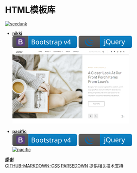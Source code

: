 # HTML模板库 
[![seedunk](https://baidu.rivetos.com/app/com.seedunk/logo.svg)](https://seedunk.com/?from=layout)

* [**nikki**](nikki/)
 <br>![bootstrap v4](@web/img/bootstrap4.svg) ![bootstrap v4](@web/img/jquery.svg) 
 <br>[![nikki](nikki/Preview.min.png)](nikki/Preview.png)

* [**pacific**](pacific/)
 <br>![bootstrap v4](@web/img/bootstrap4.svg) ![bootstrap v4](@web/img/jquery.svg) 
 <br>[![pacific](pacific/Preview.min.png)](pacific/Preview.png)


**感谢**
<br>[GITHUB-MARKDOWN-CSS](https://github.com/sindresorhus/github-markdown-css) [PARSEDOWN](http://parsedown.org) 提供相关技术支持


